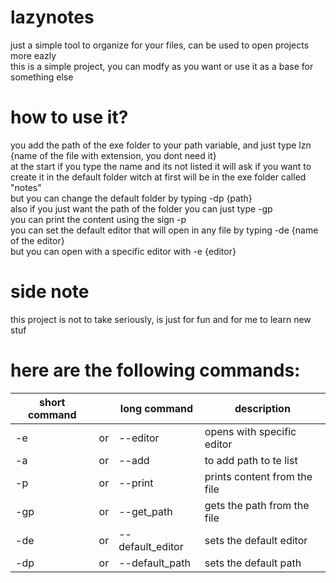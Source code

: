 # lazynotes

just a simple tool to organize for your files, can be used to open projects more eazly <br />
this is a simple project, you can modfy as you want or use it as a base for something else <br />

# how to use it?
you add the path of the exe folder to your path variable, and just type lzn {name of the file with extension, you dont need it}<br />
at the start if you type the name and its not listed it will ask if you want to create it in the default folder witch at first will be in the exe folder called "notes"<br />
but you can change the default folder by typing -dp {path}<br />
also if you just want the path of the folder you can just type -gp <br />
you can print the content using the sign -p <br />
you can set the default editor that will open in any file by typing -de {name of the editor}<br />
but you can open with a specific editor with -e {editor} <br />

# side note
this project is not to take seriously, is just for fun and for me to learn new stuf <br />


# here are the following commands:
| short command |     |   long command   |         description           |
|     ---       | --- |      ---         |           ---                 |
|     -e        | or  | --editor         |  opens with specific editor   |
|     -a        | or  | --add            |  to add path to te list       |
|     -p        | or  | --print          |  prints content from the file |
|     -gp       | or  | --get_path       |  gets the path from the file  |
|     -de       | or  | --default_editor |  sets the default editor      |
|     -dp       | or  | --default_path   |  sets the default path        |

